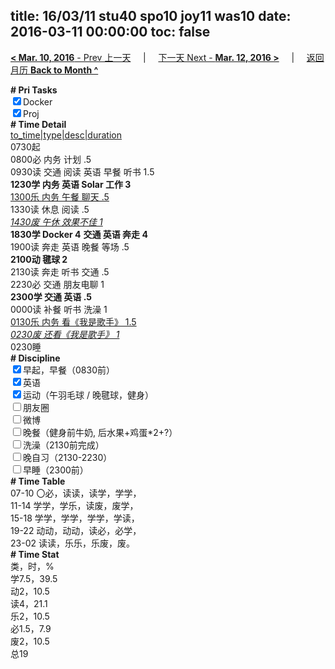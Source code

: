 title: 16/03/11 stu40 spo10 joy11 was10
date: 2016-03-11 00:00:00
toc: false
---
[**< Mar. 10, 2016** - Prev 上一天](/lifelogs/2016/03/d10.html) &nbsp; &nbsp; | &nbsp; &nbsp; [下一天 Next - **Mar. 12, 2016 >**](/lifelogs/2016/03/d12.html) &nbsp; &nbsp; |  &nbsp; &nbsp; [返回月历 **Back to Month ^**](/lifelogs/2016/03/index.html)
<br/><div><b># Pri Tasks</b></div><div><input checked="true" type="checkbox"/>Docker</div><div><input checked="true" type="checkbox"/>Proj</div><div><b># Time Detail</b></div><div><u>to_time|type|desc|duration</u></div><div>0730起</div><div>0800必 内务 计划 .5</div><div>0930读 交通 阅读 英语 早餐 听书 1.5</div><div><b>1230学 内务 英语 Solar 工作 3</b></div><div><u>1300乐 内务 午餐 聊天 .5</u></div><div>1330读 休息 阅读 .5</div><div><u><i>1430废 午休 效果不佳 1</i></u></div><div><b>1830学 Docker 4</b> <b>交通 英语 奔走 4</b></div><div>1900读 奔走 英语 晚餐 等场 .5</div><div><b>2100动 毽球 2</b></div><div>2130读 奔走 听书 交通 .5</div><div>2230必 交通 朋友电聊 1</div><div><b>2300学 交通 英语 .5</b></div><div>0000读 补餐 听书 洗澡 1</div><div><u>0130乐 内务 看《我是歌手》 1.5</u></div><div><u><i>0230废 还看《我是歌手》 1</i></u></div><div>0230睡</div><div><b># Discipline</b></div><div><input checked="true" type="checkbox"/>早起，早餐（0830前）</div><div><input checked="true" type="checkbox"/>英语</div><div><input checked="true" type="checkbox"/>运动（午羽毛球 / 晚毽球，健身）</div><div><input type="checkbox"/>朋友圈</div><div><input type="checkbox"/>微博</div><div><input type="checkbox"/>晚餐（健身前牛奶, 后水果+鸡蛋*2+?）</div><div><input type="checkbox"/>洗澡（2130前完成）</div><div><input type="checkbox"/>晚自习（2130-2230）</div><div><input type="checkbox"/>早睡（2300前）</div><div><b># Time Table</b></div><div>07-10 〇必，读读，读学，学学，</div><div>11-14 学学，学乐，读废，废学，</div><div>15-18 学学，学学，学学，学读，</div><div>19-22 动动，动动，读必，必学，</div><div>23-02 读读，乐乐，乐废，废。</div><div><b># Time Stat</b></div><div>类，时，%</div><div>学7.5，39.5</div><div>动2，10.5</div><div>读4，21.1</div><div>乐2，10.5</div><div>必1.5，7.9</div><div>废2，10.5</div><div>总19</div>